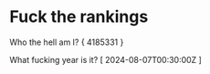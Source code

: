 # Fuck the rankings

Who the hell am I?
{ 4185331 }

What fucking year is it?
[ 2024-08-07T00:30:00Z ]

